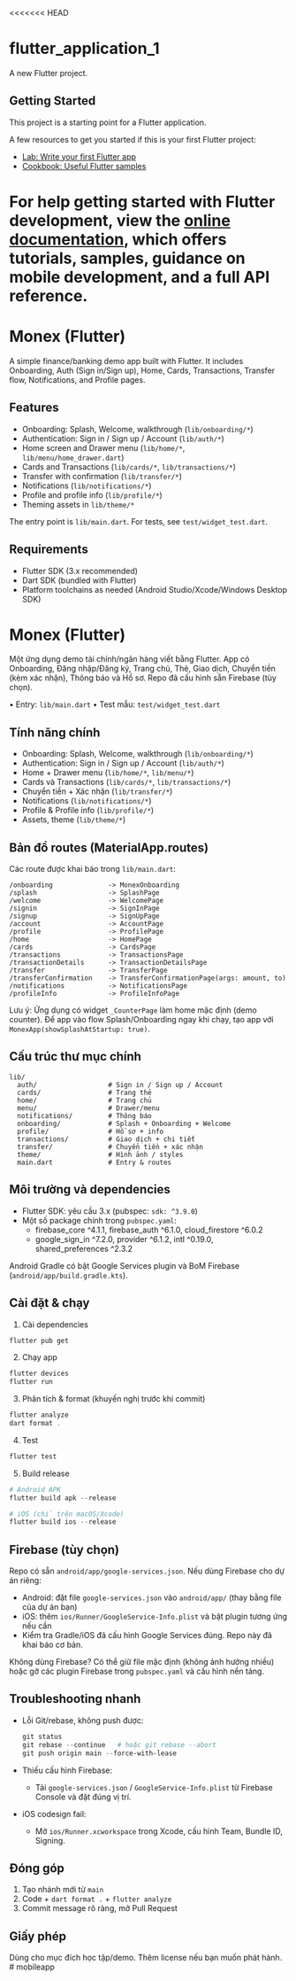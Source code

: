 <<<<<<< HEAD

# flutter_application_1

A new Flutter project.

## Getting Started

This project is a starting point for a Flutter application.

A few resources to get you started if this is your first Flutter project:

- [Lab: Write your first Flutter app](https://docs.flutter.dev/get-started/codelab)
- [Cookbook: Useful Flutter samples](https://docs.flutter.dev/cookbook)

For help getting started with Flutter development, view the
[online documentation](https://docs.flutter.dev/), which offers tutorials,
samples, guidance on mobile development, and a full API reference.
=======

# Monex (Flutter)

A simple finance/banking demo app built with Flutter. It includes Onboarding, Auth (Sign in/Sign up), Home, Cards, Transactions, Transfer flow, Notifications, and Profile pages.

## Features

- Onboarding: Splash, Welcome, walkthrough (`lib/onboarding/*`)
- Authentication: Sign in / Sign up / Account (`lib/auth/*`)
- Home screen and Drawer menu (`lib/home/*`, `lib/menu/home_drawer.dart`)
- Cards and Transactions (`lib/cards/*`, `lib/transactions/*`)
- Transfer with confirmation (`lib/transfer/*`)
- Notifications (`lib/notifications/*`)
- Profile and profile info (`lib/profile/*`)
- Theming assets in `lib/theme/*`

The entry point is `lib/main.dart`. For tests, see `test/widget_test.dart`.

## Requirements

- Flutter SDK (3.x recommended)
- Dart SDK (bundled with Flutter)
- Platform toolchains as needed (Android Studio/Xcode/Windows Desktop SDK)

# Monex (Flutter)

Một ứng dụng demo tài chính/ngân hàng viết bằng Flutter. App có Onboarding, Đăng nhập/Đăng ký, Trang chủ, Thẻ, Giao dịch, Chuyển tiền (kèm xác nhận), Thông báo và Hồ sơ. Repo đã cấu hình sẵn Firebase (tùy chọn).

• Entry: `lib/main.dart`
• Test mẫu: `test/widget_test.dart`

## Tính năng chính

- Onboarding: Splash, Welcome, walkthrough (`lib/onboarding/*`)
- Authentication: Sign in / Sign up / Account (`lib/auth/*`)
- Home + Drawer menu (`lib/home/*`, `lib/menu/*`)
- Cards và Transactions (`lib/cards/*`, `lib/transactions/*`)
- Chuyển tiền + Xác nhận (`lib/transfer/*`)
- Notifications (`lib/notifications/*`)
- Profile & Profile info (`lib/profile/*`)
- Assets, theme (`lib/theme/*`)

## Bản đồ routes (MaterialApp.routes)

Các route được khai báo trong `lib/main.dart`:

```
/onboarding              -> MonexOnboarding
/splash                  -> SplashPage
/welcome                 -> WelcomePage
/signin                  -> SignInPage
/signup                  -> SignUpPage
/account                 -> AccountPage
/profile                 -> ProfilePage
/home                    -> HomePage
/cards                   -> CardsPage
/transactions            -> TransactionsPage
/transactionDetails      -> TransactionDetailsPage
/transfer                -> TransferPage
/transferConfirmation    -> TransferConfirmationPage(args: amount, to)
/notifications           -> NotificationsPage
/profileInfo             -> ProfileInfoPage
```

Lưu ý: Ứng dụng có widget `_CounterPage` làm home mặc định (demo counter). Để app vào flow Splash/Onboarding ngay khi chạy, tạo app với `MonexApp(showSplashAtStartup: true)`.

## Cấu trúc thư mục chính

```
lib/
  auth/                  # Sign in / Sign up / Account
  cards/                 # Trang thẻ
  home/                  # Trang chủ
  menu/                  # Drawer/menu
  notifications/         # Thông báo
  onboarding/            # Splash + Onboarding + Welcome
  profile/               # Hồ sơ + info
  transactions/          # Giao dịch + chi tiết
  transfer/              # Chuyển tiền + xác nhận
  theme/                 # Hình ảnh / styles
  main.dart              # Entry & routes
```

## Môi trường và dependencies

- Flutter SDK: yêu cầu 3.x (pubspec: `sdk: ^3.9.0`)
- Một số package chính trong `pubspec.yaml`:
  - firebase_core ^4.1.1, firebase_auth ^6.1.0, cloud_firestore ^6.0.2
  - google_sign_in ^7.2.0, provider ^6.1.2, intl ^0.19.0, shared_preferences ^2.3.2

Android Gradle có bật Google Services plugin và BoM Firebase (`android/app/build.gradle.kts`).

## Cài đặt & chạy

1. Cài dependencies

```powershell
flutter pub get
```

2. Chạy app

```powershell
flutter devices
flutter run
```

3. Phân tích & format (khuyến nghị trước khi commit)

```powershell
flutter analyze
dart format .
```

4. Test

```powershell
flutter test
```

5. Build release

```powershell
# Android APK
flutter build apk --release

# iOS (chỉ trên macOS/Xcode)
flutter build ios --release
```

## Firebase (tùy chọn)

Repo có sẵn `android/app/google-services.json`. Nếu dùng Firebase cho dự án riêng:

- Android: đặt file `google-services.json` vào `android/app/` (thay bằng file của dự án bạn)
- iOS: thêm `ios/Runner/GoogleService-Info.plist` và bật plugin tương ứng nếu cần
- Kiểm tra Gradle/iOS đã cấu hình Google Services đúng. Repo này đã khai báo cơ bản.

Không dùng Firebase? Có thể giữ file mặc định (không ảnh hưởng nhiều) hoặc gỡ các plugin Firebase trong `pubspec.yaml` và cấu hình nền tảng.

## Troubleshooting nhanh

- Lỗi Git/rebase, không push được:

  ```powershell
  git status
  git rebase --continue   # hoặc git rebase --abort
  git push origin main --force-with-lease
  ```

- Thiếu cấu hình Firebase:

  - Tải `google-services.json` / `GoogleService-Info.plist` từ Firebase Console và đặt đúng vị trí.

- iOS codesign fail:
  - Mở `ios/Runner.xcworkspace` trong Xcode, cấu hình Team, Bundle ID, Signing.

## Đóng góp

1. Tạo nhánh mới từ `main`
2. Code + `dart format .` + `flutter analyze`
3. Commit message rõ ràng, mở Pull Request

## Giấy phép

Dùng cho mục đích học tập/demo. Thêm license nếu bạn muốn phát hành.
#   m o b i l e a p p 
 
 
